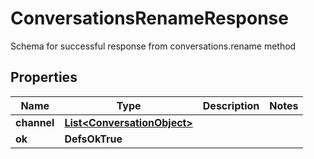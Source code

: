 

# ConversationsRenameResponse

Schema for successful response from conversations.rename method

## Properties

| Name | Type | Description | Notes |
|------------ | ------------- | ------------- | -------------|
|**channel** | [**List&lt;ConversationObject&gt;**](ConversationObject.md) |  |  |
|**ok** | **DefsOkTrue** |  |  |



